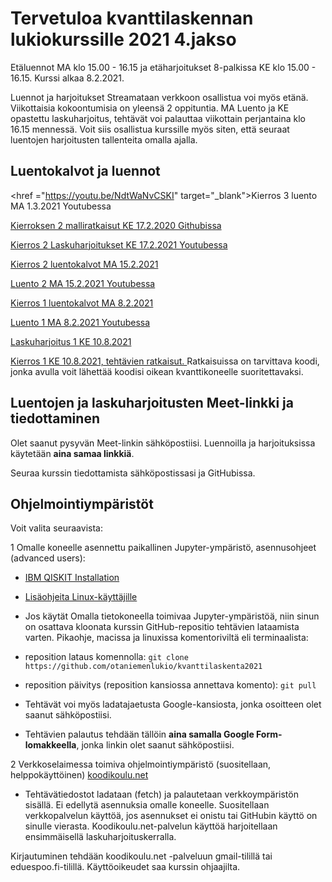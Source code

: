 # Tervetuloa kvanttilaskennan lukiokurssille 2021 4.jakso

Etäluennot MA klo 15.00 - 16.15 ja etäharjoitukset 8-palkissa KE klo 15.00 - 16.15.  Kurssi alkaa 8.2.2021. 

Luennot ja harjoitukset Streamataan verkkoon osallistua voi myös etänä. Viikottaisia kokoontumisia on yleensä 2 oppituntia. MA Luento ja KE opastettu laskuharjoitus, tehtävät voi palauttaa viikottain perjantaina klo 16.15 mennessä. Voit siis osallistua kurssille myös siten, että seuraat luentojen harjoitusten tallenteita omalla ajalla.

## Luentokalvot ja luennot

<href ="https://youtu.be/NdtWaNvCSKI" target="_blank">Kierros 3 luento  MA 1.3.2021 Youtubessa</a>

<a href="https://github.com/otaniemenlukio/kvanttilaskenta2021/blob/master/kierros2/Kvanttilaskenta%2C%20kierros%202-ratkaisut.ipynb" target="_blank">Kierroksen 2 malliratkaisut KE 17.2.2020 Githubissa</a>


<a href="https://youtu.be/NtfyXd3xX3g" target="_blank">Kierros 2 Laskuharjoitukset KE 17.2.2021 Youtubessa</a>


<a href="https://drive.google.com/file/d/1u1fpPASyQfhX0I-hkILNrMLssClkLmcM/view?usp=sharing" target="_blank">Kierros 2 luentokalvot MA 15.2.2021</a>

<a href = "https://youtu.be/VtL5-uqvppk" target="_blank">Luento 2 MA 15.2.2021 Youtubessa</a>

<a href="https://drive.google.com/file/d/1yO71adpr6yk-9yNlFUzom2pT5ClYaWtY/view?usp=sharing" target="_blank">Kierros 1 luentokalvot MA 8.2.2021</a>


<a href = "https://www.youtube.com/watch?v=jbko8SVbnW8&feature=youtu.be" target="_blank">Luento 1 MA 8.2.2021 Youtubessa</a>

<a href = "https://youtu.be/NiO7F3Ysyas" target="_blank">Laskuharjoitus 1 KE 10.8.2021</a>

<a href ="https://github.com/otaniemenlukio/kvanttilaskenta2021/blob/master/kierros1/ratkaisut-kierros1.ipynb" target ="_blank"> Kierros 1 KE 10.8.2021, tehtävien ratkaisut. </a>Ratkaisuissa on tarvittava koodi, jonka avulla voit lähettää koodisi oikean kvanttikoneelle suoritettavaksi.


## Luentojen ja laskuharjoitusten Meet-linkki ja tiedottaminen

Olet saanut pysyvän Meet-linkin sähköpostiisi. Luennoilla ja harjoituksissa käytetään __aina samaa linkkiä__.


Seuraa kurssin tiedottamista sähköpostissasi ja GitHubissa.

## Ohjelmointiympäristöt

Voit valita seuraavista:

1 Omalle koneelle asennettu paikallinen Jupyter-ympäristö, asennusohjeet (advanced users):
  * <a href="https://qiskit.org/documentation/install.html" target ="_blank">IBM QISKIT Installation</a>
    
  * <a href="https://drive.google.com/file/d/1wkgPYrJ15oS_SI0BuTMr02ASOzoA-vty/view?usp=sharing" target ="_blank">Lisäohjeita Linux-käyttäjille</a>

  * Jos käytät Omalla tietokoneella toimivaa Jupyter-ympäristöä, niin sinun on osattava kloonata kurssin GitHub-repositio tehtävien lataamista varten. Pikaohje, macissa ja linuxissa komentoriviltä eli terminaalista:

  * reposition lataus komennolla: `git clone https://github.com/otaniemenlukio/kvanttilaskenta2021`

  * reposition päivitys (reposition kansiossa annettava komento): `git pull`

  * Tehtävät voi myös ladatajaetusta Google-kansiosta, jonka osoitteen olet saanut sähköpostiisi.  

  * Tehtävien palautus tehdään tällöin __aina samalla Google Form-lomakkeella__, jonka linkin olet saanut sähköpostiisi.

2 Verkkoselaimessa toimiva ohjelmointiympäristö (suositellaan, helppokäyttöinen)
    <a href="https://koodikoulu.net" target ="_blank">koodikoulu.net</a>

  * Tehtävätiedostot ladataan (fetch) ja palautetaan verkkoympäristön sisällä. Ei edellytä asennuksia omalle koneelle. Suositellaan verkkopalvelun käyttöä, jos asennukset ei onistu tai GitHubin käyttö on sinulle vierasta. Koodikoulu.net-palvelun käyttöä harjoitellaan ensimmäisellä laskuharjoituskerralla.
  
  Kirjautuminen tehdään koodikoulu.net -palveluun gmail-tilillä tai eduespoo.fi-tilillä. Käyttöoikeudet saa kurssin ohjaajilta.

